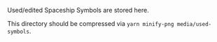Used/edited Spaceship Symbols are stored here.

This directory should be compressed via `yarn minify-png media/used-symbols`.
